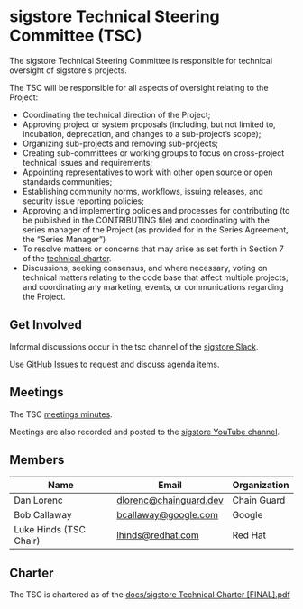 # sigstore Technical Steering Committee (TSC)

The sigstore Technical Steering Committee is responsible for technical oversight
of sigstore's projects.

The TSC will be responsible for all aspects of oversight relating to the Project:

* Coordinating the technical direction of the Project;
* Approving project or system proposals (including, but not limited to, incubation,
  deprecation, and changes to a sub-project’s scope);
* Organizing sub-projects and removing sub-projects;
* Creating sub-committees or working groups to focus on cross-project technical
issues and requirements;
* Appointing representatives to work with other open source or open standards communities;
* Establishing community norms, workflows, issuing releases, and security issue
  reporting policies;
* Approving and implementing policies and processes for contributing (to be
  published in the CONTRIBUTING file) and coordinating with the series manager
  of the Project (as provided for in the Series Agreement, the “Series Manager”)
* To resolve matters or concerns that may arise as set forth in Section 7 of the
  [technical charter](https://github.com/sigstore/tac/blob/main/docs/sigstore%20Technical%20Charter%20%5BFINAL%5D.pdf).
* Discussions, seeking consensus, and where necessary, voting on technical
  matters relating to the code base that affect multiple projects; and coordinating
  any marketing, events, or communications regarding the Project.

## Get Involved

Informal discussions occur in the tsc channel of the [sigstore Slack](https://sigstore.slack.com).

Use [GitHub Issues](https://github.com/sigstore/tac/issues) to request and discuss agenda items.

## Meetings

The TSC [meetings minutes](https://docs.google.com/document/d/1yr7kib0jgmPbIM0nuNUa28_ur-Ze_pfhgCW9f78oL0I).

Meetings are also recorded and posted to the [sigstore YouTube channel](https://www.youtube.com/channel/UCWPVc8glVGOODxsA_ep0VVw/featured).

## Members

| Name | Email | Organization |
| --- | --- | --- |
| Dan Lorenc | dlorenc@chainguard.dev | Chain Guard |
| Bob Callaway | bcallaway@google.com | Google |
| Luke Hinds (TSC Chair) | lhinds@redhat.com | Red Hat |

## Charter

The TSC is chartered as of the [docs/sigstore Technical Charter [FINAL].pdf](https://github.com/sigstore/tac/blob/main/docs/sigstore%20Technical%20Charter%20%5BFINAL%5D.pdf)
